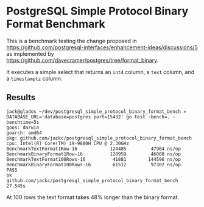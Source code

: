 # PostgreSQL Simple Protocol Binary Format Benchmark

This is a benchmark testing the change proposed in
https://github.com/postgresql-interfaces/enhancement-ideas/discussions/5 as implemented by
https://github.com/davecramer/postgres/tree/format_binary.

It executes a simple select that returns an `int4` column, a `text` column, and a `timestamptz` column.

## Results

```
jack@glados ~/dev/postgresql_simple_protocol_binary_format_bench » DATABASE_URL='database=postgres port=15432' go test -bench=. -benchtime=5s
goos: darwin
goarch: amd64
pkg: github.com/jackc/postgresql_simple_protocol_binary_format_bench
cpu: Intel(R) Core(TM) i9-9880H CPU @ 2.30GHz
BenchmarkTextFormat1Row-16         	  124485	     47964 ns/op
BenchmarkBinaryFormat1Row-16       	  128959	     46008 ns/op
BenchmarkTextFormat100Rows-16      	   41881	    144596 ns/op
BenchmarkBinaryFormat100Rows-16    	   61512	     97302 ns/op
PASS
ok  	github.com/jackc/postgresql_simple_protocol_binary_format_bench	27.545s
```

At 100 rows the text format takes 48% longer than the binary format.
